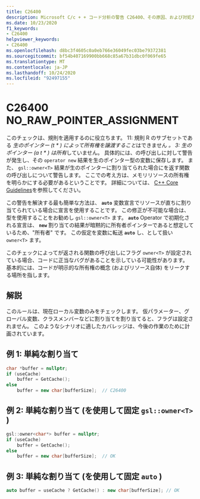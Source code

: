 ```yaml
---
title: C26400
description: Microsoft C/c + + コード分析の警告 C26400、その原因、および対処方法について説明します。
ms.date: 10/23/2020
f1_keywords:
- C26400
helpviewer_keywords:
- C26400
ms.openlocfilehash: d8bc3f4605c0a0eb766e36049fec03be79372381
ms.sourcegitcommit: bf54b407169900bb668c85a67b31dbc0f069fe65
ms.translationtype: MT
ms.contentlocale: ja-JP
ms.lasthandoff: 10/24/2020
ms.locfileid: "92497155"
---
```

# <a name="c26400-no_raw_pointer_assignment"></a>C26400 NO_RAW_POINTER_ASSIGNMENT

このチェックは、規則を適用するのに役立ちます。 11: 規則 R のサブセットである *生のポインター (t \* ) によって所有権を譲渡すること*はできません *。 3: 生のポインター (a t \* ) は所有*していません。 具体的には、の呼び出しに対して警告が発生し、その `operator new` 結果を生のポインター型の変数に保存します。 また、 `gsl::owner<T>` 結果が生のポインターに割り当てられた場合にを返す関数の呼び出しについて警告します。 ここでの考え方は、メモリリソースの所有権を明らかにする必要があるということです。 詳細については、 [C++ Core Guidelines](https://github.com/isocpp/CppCoreGuidelines/blob/master/CppCoreGuidelines.md#r-resource-management)を参照してください。

この警告を解決する最も簡単な方法は、 **`auto`** 変数宣言でリソースが直ちに割り当てられている場合に宣言を使用することです。 この修正が不可能な場合は、型を使用することをお勧めし `gsl::owner<T>` ます。 **`auto`** Operator で初期化される宣言は、 **`new`** 割り当ての結果が暗黙的に所有者ポインターであると想定しているため、"所有者" です。 この仮定を変数に転送 **`auto`** し、として扱い `owner<T>` ます。

このチェックによってが返される関数の呼び出しにフラグ `owner<T>` が設定されている場合、コードに正当なバグがあることを示している可能性があります。 基本的には、コードが明示的な所有権の概念 (およびリソース自体) をリークする場所を指します。

## <a name="remarks"></a>解説

このルールは、現在ローカル変数のみをチェックします。 仮パラメーター、グローバル変数、クラスメンバーなどに割り当てを割り当てると、フラグは設定されません。 このようなシナリオに適したカバレッジは、今後の作業のために計画されています。

## <a name="example-1-simple-allocation"></a>例 1: 単純な割り当て

```cpp
char *buffer = nullptr;
if (useCache)
    buffer = GetCache();
else
    buffer = new char[bufferSize];  // C26400
```

## <a name="example-2-simple-allocation-fixed-with-gslownert"></a>例 2: 単純な割り当て (を使用して固定 `gsl::owner<T>` )

```cpp
gsl::owner<char*> buffer = nullptr;
if (useCache)
    buffer = GetCache();
else
    buffer = new char[bufferSize];  // OK
```

## <a name="example-3-simple-allocation-fixed-with-auto"></a>例 3: 単純な割り当て (を使用して固定 `auto` )

```cpp
auto buffer = useCache ? GetCache() : new char[bufferSize]; // OK
```
